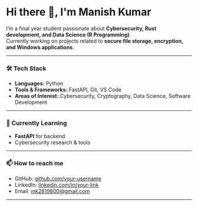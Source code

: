 # Hi there 👋, I'm Manish Kumar  

I’m a final year student passionate about **Cybersecurity, Rust development, and Data Science (R Programming)**.  
Currently working on projects related to **secure file storage, encryption, and Windows applications**.  

---

### 🛠 Tech Stack  
- **Languages:** Python 
- **Tools & Frameworks:** FastAPI, Git, VS Code  
- **Areas of Interest:** Cybersecurity, Cryptography, Data Science, Software Development  

---

### 🌱 Currently Learning  
- **FastAPI** for backend  
- Cybersecurity research & tools  

---

### 📫 How to reach me  
- GitHub: [github.com/your-username](https://github.com/Manishkr657)  
- LinkedIn: [linkedin.com/in/your-link](www.linkedin.com/in/manish-kumar-904662198)  
- Email: mk2819800@gmail.com 

---
